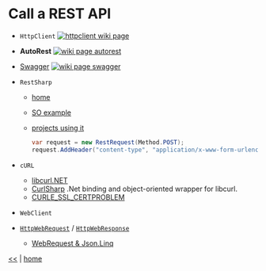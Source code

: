 # Call a REST API

- `HttpClient` [![httpclient wiki page](https://img.shields.io/badge/wiki-page-green.svg)](./httpclient.md)
- **AutoRest** [![wiki page autorest](https://img.shields.io/badge/wiki-page-green.svg)](./autorest.md)
- [Swagger](../soa/swagger.md) [![wiki page swagger](https://img.shields.io/badge/wiki-page-green.svg)](../soa/swagger.md)

- `RestSharp`
  - [home](http://restsharp.org/)
  - [SO example](https://stackoverflow.com/a/33812542)
  - [projects using it](https://github.com/restsharp/RestSharp/wiki/Projects-Using-RestSharp)  
  
    ```cs
    var request = new RestRequest(Method.POST);
    request.AddHeader("content-type", "application/x-www-form-urlencoded");
    ```
  
- `cURL`
  - [libcurl.NET](https://sourceforge.net/projects/libcurl-net/)
  - [CurlSharp](https://github.com/masroore/CurlSharp) .Net binding and object-oriented wrapper for libcurl.
  - [CURLE_SSL_CERTPROBLEM](https://curl.haxx.se/mail/lib-2007-01/0156.html)
- `WebClient`
- [`HttpWebRequest`](https://msdn.microsoft.com/en-us/library/system.net.httpwebrequest.aspx) / [`HttpWebResponse`](https://msdn.microsoft.com/en-us/library/system.net.httpwebresponse.aspx)
  - [WebRequest & Json.Linq](https://stackoverflow.com/a/30770354)

[<<](../rest.md) | [home](../../README.md)